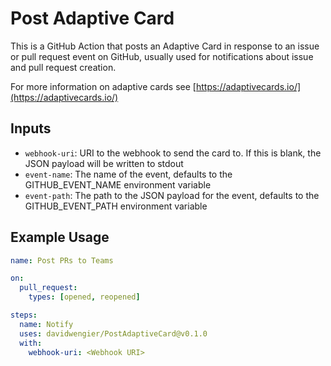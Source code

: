 # Post Adaptive Card #

This is a GitHub Action that posts an Adaptive Card in response to an issue or pull request event on GitHub, usually used for notifications about issue and pull request creation.

For more information on adaptive cards see [https://adaptivecards.io/](https://adaptivecards.io/)

## Inputs ##

* `webhook-uri`: URI to the webhook to send the card to. If this is blank, the JSON payload will be written to stdout
* `event-name`: The name of the event, defaults to the GITHUB_EVENT_NAME environment variable
* `event-path`: The path to the JSON payload for the event, defaults to the GITHUB_EVENT_PATH  environment variable

## Example Usage ##

```yaml
name: Post PRs to Teams

on:
  pull_request:
    types: [opened, reopened]

steps:
  name: Notify
  uses: davidwengier/PostAdaptiveCard@v0.1.0
  with:
    webhook-uri: <Webhook URI>
```
